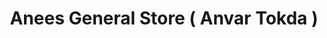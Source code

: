 ---
title: "Anees General Store ( Anvar Tokda )"
url: /karachi/anees-general-store-anvar-tokda/
shop: general
---